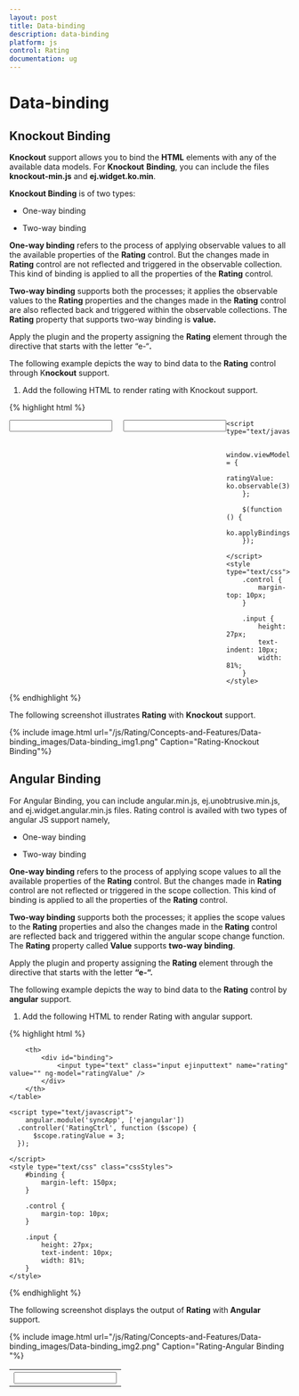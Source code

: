 ```yaml
---
layout: post
title: Data-binding
description: data-binding
platform: js
control: Rating
documentation: ug
---
```


# Data-binding

## Knockout Binding

**Knockout** support allows you to bind the **HTML** elements with any of the available data models. For **Knockout** **Binding**, you can include the files **knockout-min.js** and **ej.widget.ko.min**.

**Knockout Binding** is of two types:

* One-way binding

* Two-way binding

**One-way binding** refers to the process of applying observable values to all the available properties of the **Rating** control. But the changes made in **Rating** control are not reflected and triggered in the observable collection. This kind of binding is applied to all the properties of the **Rating** control.

**Two-way binding** supports both the processes; it applies the observable values to the **Rating** properties and the changes made in the **Rating** control are also reflected back and triggered within the observable collections. The **Rating** property that supports two-way binding is **value.**

Apply the plugin and the property assigning the **Rating** element through the directive that starts with the letter “e-“**.** 

The following example depicts the way to bind data to the **Rating** control through K**nockout** support.

1. Add the following HTML to render rating with Knockout support.

{% highlight html %}


<!DOCTYPE html>
<html xmlns="http://www.w3.org/1999/xhtml">
<head>
    <link href="http://cdn.syncfusion.com/13.1.0.21/js/web/flat-azure/ej.web.all.min.css" rel="stylesheet" />
    <script src="http://cdn.syncfusion.com/js/assets/external/jquery-1.10.2.min.js"></script>
    <script src="http://cdn.syncfusion.com/js/assets/external/jquery.globalize.min.js"> </script>
    <script src="http://cdn.syncfusion.com/js/assets/external/jquery.easing.1.3.min.js"> </script>
    <script src="http://cdn.syncfusion.com/js/assets/external/knockout.min.js"></script>
    <script src="http://cdn.syncfusion.com/13.1.0.21/js/web/ej.web.all.min.js"> </script>
    <script src="http://cdn.syncfusion.com/13.1.0.21/js/ej.widget.ko.min.js"></script>
</head>
<body>
    <div class="control" style="float: left">
        <div class="ctrllabel"></div>
        <input id="apiRating" type="text" class="rating" data-bind="ejRating: { value: ratingValue, width: '161px', precision: 'exact' }" />
    </div>
    <div class="control" style="float: left; margin-left: 20px; height: 30px">
        <div class="ctrllabel"></div>
        <input type="text" name="rating" class="input ejinputtext" value="" data-bind="value: ratingValue" />
    </div>

    <script type="text/javascript">

        window.viewModel = {
            ratingValue: ko.observable(3),
        };

        $(function () {
            ko.applyBindings(viewModel);
        });

    </script>
    <style type="text/css">
        .control {
            margin-top: 10px;
        }

        .input {
            height: 27px;
            text-indent: 10px;
            width: 81%;
        }
    </style>
</body>
</html>




{% endhighlight %}



The following screenshot illustrates **Rating** with **Knockout** support.

{% include image.html url="/js/Rating/Concepts-and-Features/Data-binding_images/Data-binding_img1.png" Caption="Rating-Knockout Binding"%}

## Angular Binding

For Angular Binding, you can include angular.min.js, ej.unobtrusive.min.js, and ej.widget.angular.min.js files. Rating control is availed with two types of angular JS support namely, 

* One-way binding

* Two-way binding 

**One-way binding** refers to the process of applying scope values to all the available properties of the **Rating** control. But the changes made in **Rating** control are not reflected or triggered in the scope collection. This kind of binding is applied to all the properties of the **Rating** control.

**Two-way binding** supports both the processes; it applies the scope values to the **Rating** properties and also the changes made in the **Rating** control are reflected back and triggered within the angular scope change function. The **Rating** property called **Value** supports **two-way binding**.

Apply the plugin and property assigning the **Rating** element through the directive that starts with the letter **“e-“.** 

The following example depicts the way to bind data to the **Rating** control by **angular** support.

1. Add the following HTML to render Rating with angular support.

{% highlight html %}

<!doctype html>
<html xmlns="http://www.w3.org/1999/xhtml" ng-app="syncApp">
<head>
    <title>Essential Studio for JavaScript :  Angular</title>
    <!-- style sheet for default theme(flat azure) -->
    <link href="http://cdn.syncfusion.com/13.1.0.21/js/web/flat-azure/ej.web.all.min.css" rel="stylesheet" />
    <!--scripts-->
    <script src="http://cdn.syncfusion.com/js/assets/external/jquery-1.10.2.min.js"> </script>
    <script src="http://cdn.syncfusion.com/js/assets/external/jquery.globalize.min.js"></script>
    <script src="http://cdn.syncfusion.com/js/assets/external/jquery.easing.1.3.min.js"> </script>
    <script src="http://cdn.syncfusion.com/js/assets/external/angular.min.js"> </script>
    <script src="http://cdn.syncfusion.com/13.1.0.21/js/web/ej.web.all.min.js"></script>
    <script src="http://cdn.syncfusion.com/13.1.0.21/js/ej.widget.angular.min.js"></script>
</head>
<body ng-controller="RatingCtrl">
    <table>
        <th>
            <div id="control">
                <input id="apiRating" type="text" class="rating" ej-rating e-value="ratingValue">
            </div>
        </th>

        <th>
            <div id="binding">
                <input type="text" class="input ejinputtext" name="rating" value="" ng-model="ratingValue" />
            </div>
        </th>
    </table>

    <script type="text/javascript">
        angular.module('syncApp', ['ejangular'])
      .controller('RatingCtrl', function ($scope) {
          $scope.ratingValue = 3;
      });

    </script>
    <style type="text/css" class="cssStyles">
        #binding {
            margin-left: 150px;
        }

        .control {
            margin-top: 10px;
        }

        .input {
            height: 27px;
            text-indent: 10px;
            width: 81%;
        }
    </style>
</body>
</html>




{% endhighlight %}



The following screenshot displays the output of **Rating** with **Angular** support.

{% include image.html url="/js/Rating/Concepts-and-Features/Data-binding_images/Data-binding_img2.png" Caption="Rating-Angular Binding "%}

